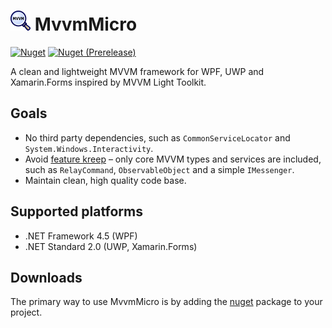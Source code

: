 # <img src="src/MvvmMicro/icon.png" alt="logo" width="32" height="32" /> MvvmMicro
<a href="https://www.nuget.org/packages/MvvmMicro" target="_blank"><img alt="Nuget" src="https://img.shields.io/nuget/v/MvvmMicro" /></a>
<a href="https://www.nuget.org/packages/MvvmMicro/absoluteLatest" target="_blank"><img alt="Nuget (Prerelease)" src="https://img.shields.io/nuget/vpre/MvvmMicro" /></a>

A clean and lightweight MVVM framework for WPF, UWP and Xamarin.Forms inspired by MVVM Light Toolkit.

## Goals
- No third party dependencies, such as `CommonServiceLocator` and `System.Windows.Interactivity`.
- Avoid [feature kreep](https://en.wikipedia.org/wiki/Feature_creep) – only core MVVM types and services are included, such as `RelayCommand`, `ObservableObject` and a simple `IMessenger`.
- Maintain clean, high quality code base.

## Supported platforms
- .NET Framework 4.5 (WPF)
- .NET Standard 2.0 (UWP, Xamarin.Forms)

## Downloads
The primary way to use MvvmMicro is by adding the [nuget](https://www.nuget.org/packages/MvvmMicro) package to your project.
